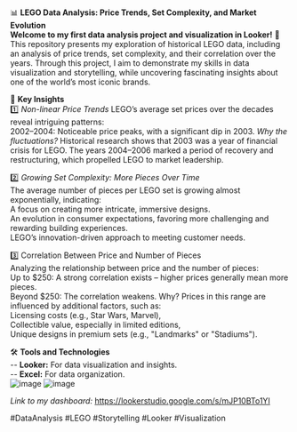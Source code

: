 
📊 **LEGO Data Analysis: Price Trends, Set Complexity, and Market Evolution**  
**Welcome to my first data analysis project and visualization in Looker!** 🚀 
This repository presents my exploration of historical LEGO data, including an analysis of price trends, set complexity, and their correlation over the years. Through this project, I aim to demonstrate my skills in data visualization and storytelling, while uncovering fascinating insights about one of the world’s most iconic brands.

🧩 **Key Insights**  
1️⃣ *Non-linear Price Trends*
LEGO’s average set prices over the decades reveal intriguing patterns:  
2002–2004: Noticeable price peaks, with a significant dip in 2003.
*Why the fluctuations?*
Historical research shows that 2003 was a year of financial crisis for LEGO. The years 2004–2006 marked a period of recovery and restructuring, which propelled LEGO to market leadership.

2️⃣ *Growing Set Complexity: More Pieces Over Time*  
The average number of pieces per LEGO set is growing almost exponentially, indicating:  
A focus on creating more intricate, immersive designs.  
An evolution in consumer expectations, favoring more challenging and rewarding building experiences.  
LEGO’s innovation-driven approach to meeting customer needs.  

3️⃣ Correlation Between Price and Number of Pieces  
Analyzing the relationship between price and the number of pieces:    
Up to $250: A strong correlation exists – higher prices generally mean more pieces.     
Beyond $250: The correlation weakens. Why? Prices in this range are influenced by additional factors, such as:    
Licensing costs (e.g., Star Wars, Marvel),  
Collectible value, especially in limited editions,  
Unique designs in premium sets (e.g., "Landmarks" or "Stadiums").    

🛠 **Tools and Technologies**  
-- **Looker:** For data visualization and insights.  
-- **Excel:** For data organization.  
![image](https://github.com/user-attachments/assets/0c28baa9-2625-4051-b3b2-74ddc4308f03)
![image](https://github.com/user-attachments/assets/ee7c6a8d-6118-4d12-b4d4-f058812fc3cd)

*Link to my dashboard:*
https://lookerstudio.google.com/s/mJP10BTo1YI


#DataAnalysis #LEGO #Storytelling #Looker #Visualization
